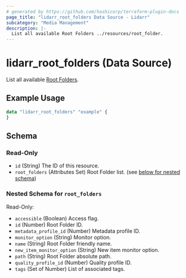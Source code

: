 ```yaml
---
# generated by https://github.com/hashicorp/terraform-plugin-docs
page_title: "lidarr_root_folders Data Source - Lidarr"
subcategory: "Media Management"
description: |-
  List all available Root Folders ../resources/root_folder.
---
```


# lidarr_root_folders (Data Source)

<!-- subcategory:Media Management -->
List all available [Root Folders](../resources/root_folder).

## Example Usage

```terraform
data "lidarr_root_folders" "example" {
}
```

<!-- schema generated by tfplugindocs -->
## Schema

### Read-Only

- `id` (String) The ID of this resource.
- `root_folders` (Attributes Set) Root Folder list. (see [below for nested schema](#nestedatt--root_folders))

<a id="nestedatt--root_folders"></a>
### Nested Schema for `root_folders`

Read-Only:

- `accessible` (Boolean) Access flag.
- `id` (Number) Root Folder ID.
- `metadata_profile_id` (Number) Metadata profile ID.
- `monitor_option` (String) Monitor option.
- `name` (String) Root Folder friendly name.
- `new_item_monitor_option` (String) New item monitor option.
- `path` (String) Root Folder absolute path.
- `quality_profile_id` (Number) Quality profile ID.
- `tags` (Set of Number) List of associated tags.

